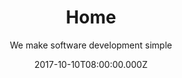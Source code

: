 ---
title: Home
date: 2017-10-10T08:00:00.000Z
meta:
  title: Software development agency for successfull solutions
  keywords: software development,app development, web development, project management
  description: WeBringApps is a digital agency focused to deliver a successfull web and mobile apps that our clients will love. Our team of dedicated and fully responsible engineers is capable to deliver any kind of solution. No challenge is unureachable.
h1: WeBringApps - successful software solutions
subtitle: We make software development simple
slider:

- title: Web app development
  image: null
  description: Web app development in most of popular technologies

introduction:
  title: null
  subtitle: null
  intro: null
  tiles:
  - title: Clients
    icon: fa-heart
    content: We care about our clients and their needs
  - title: Deliver on time
    icon: fa-clock-o
    content: Deadlines are something we take seriously
  - title: Web Security
    icon: fa-lock
    content: We don't compromise security, our solutions are safe!
  - title: We are sharp
    icon: fa-bolt
    content: Staying up to date with technology and updates
  - title: Responsive design
    icon: fa-laptop
    content: Solutions that will adopt to any screen size
  - title: Cloud ready solutions
    icon: fa-cloud
    content: Avoid headacke and build apps that will scale

process:
  title: Our development process
  subtitle: Keep it clean. Keep it simple
  intro: The key to success is to avoid unnecessary complexity. We try to keep our development process clean and simple. Iterative process and cycles of development and client feedback give best results in development and product delivery.

  tiles:
  - title: Identify
    icon: fa-lightbulb-o 
    content: Identify client needs, define goals and remove "noise"
  - title: Strategy
    icon: fa-edit
    content: Make a plan to produce solution within timeframe and budget, but keep quality assurance high
  - title: Build
    icon: fa-cogs
    content: Start building solution in iterative process, get feedback from clients, repair and make it better
  - title: Launch
    icon: fa-rocket
    content: Launch solution within deadline and continue to give support

sections:

- title: Team of **highly qualified** software engineers at your service
  responsiveImage:
    image-xs: null
    image-m: null
    image-l: null
    image-xl: null
  icon: fa-bolt
  content: We are **experienced team** of engineers with more that 10 years of professional development. Through year of working experiece with large number of clients and different profiles we learned what is important to make software solutions successfull
  points:
  - keep things as simple as possible
  - stay sharp on knowledge and technologies
  - learn to listen to your clients and lead them toward better solutions
  - 11 be cool!

- title: Website development
  responsiveImage:
    image-xs: null
    image-m: null
    image-l: null
    image-xl: null
  icon: fa-html5
  content: Make **higher client conversion** by employing **UX design** techniques and appealing beautiful design to your public websites or social networks. Make your company stand out from your competitors
  points:
  - present your company with a beautiful website
  - get higher client conversion by placing important information and actions at best places
  - get higher page ranking in search engines with SEO optimization techniques
  - connect with social networks and get more potential clients to your website
  - gather traffic analytics and client info  with smart use of cookies and tracking tools

- title: Back-end development
  responsiveImage:
    image-xs: null
    image-m: null
    image-l: null
    image-xl: null
  icon: fa-server
  content: Making highly complex systems look simple is our speciality! If you need to make a backend system from scratch or you need to extends current one, we are your team. There is no chllenge we cannot take, there is not technology we cannot handle. 
  points:
  - we can handle any **leading back-end technology** (.NET, Java, NodeJS, Go, ... you name it)
  - connection to most of leading databases (MySql, PostgreSQL, Microsoft SQL Server, MongoDB)
  - Extract Transform 

- title: Front-end development
  responsiveImage:
    image-xs: null
    image-m: null
    image-l: null
    image-xl: null
  icon: fa-desktop
  content: Either website or singe-page-app, our engineers can take any idea and transform it into blasting web interface. We try to keep ourselves on the edge of front-end technologies.
  points:
  - we support leading frontend trends HTML5, CSS3, SASS
  - our Javascript developers are crafted in web frameworks like **Angular, ReactJS, Aurelia***, ...

- title: Web and API development
  responsiveImage:
    image-xs: null
    image-m: null
    image-l: null
    image-xl: null
  icon: fa-asterisk
  content: Connecting two worlds of backend and frontend technologies. Get our team involved and make **great APIs or Web apps**. Make your existing systems integrate with eachother. Get in charge of your data and use it to your advantage
  points:
  - we can handle any **leading back-end technology** (.NET, Java, NodeJS, Go, ... you name it)
  - integration with existing services or creating new ones
  - connection to most of leading databases (MySql, PostgreSQL, Microsoft SQL Server, MongoDB)

- title: Cloud development
  responsiveImage:
    image-xs: null
    image-m: null
    image-l: null
    image-xl: null
  icon: fa-cloud
  content: Cloud development is development taken to another level where apps need to scale and adopt acording to traffic and user load. Build your apps so they can scale and be sucessfull. If yout know how to handle it by yourself, no problem, get our team involved. We have lots of experince working with cloud infrastructure.
  points:
  - scale apps acording to your needs
  - avoid unnecessary expences for resource hat you don't use 
  - avoid downtime with system that can repair itself
  - working with **Amazon, Azure nd Google could services**


---